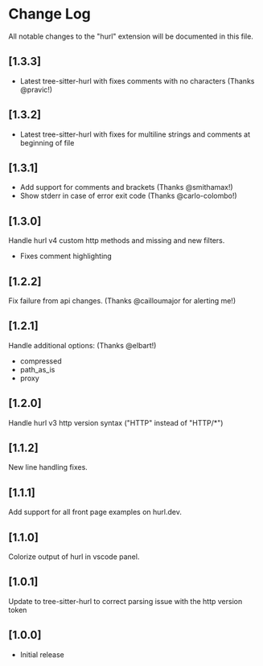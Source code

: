 # Change Log

All notable changes to the "hurl" extension will be documented in this file.

## [1.3.3]
* Latest tree-sitter-hurl with fixes comments with no characters (Thanks @pravic!)

## [1.3.2]
* Latest tree-sitter-hurl with fixes for multiline strings and comments at beginning of file

## [1.3.1]

* Add support for comments and brackets (Thanks @smithamax!)
* Show stderr in case of error exit code (Thanks @carlo-colombo!)

## [1.3.0]

Handle hurl v4 custom http methods and missing and new filters.
* Fixes comment highlighting

## [1.2.2]

Fix failure from api changes. (Thanks @cailloumajor for alerting me!)

## [1.2.1]

Handle additional options: (Thanks @elbart!)
  * compressed
  * path\_as\_is
  * proxy

## [1.2.0]

Handle hurl v3 http version syntax ("HTTP" instead of "HTTP/*")

## [1.1.2]

New line handling fixes.

## [1.1.1]

Add support for all front page examples on hurl.dev.

## [1.1.0]

Colorize output of hurl in vscode panel.

## [1.0.1]

Update to tree-sitter-hurl to correct parsing issue with the http version token

## [1.0.0]

- Initial release
